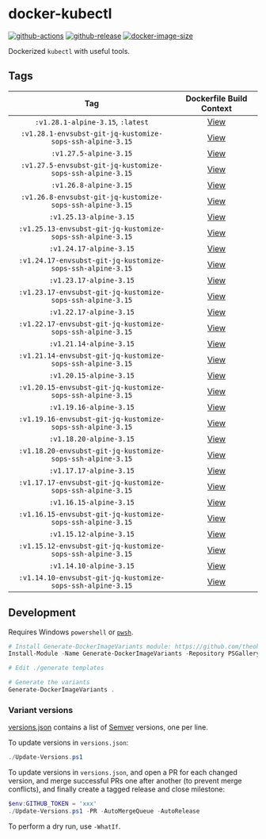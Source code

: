 # docker-kubectl

[![github-actions](https://github.com/theohbrothers/docker-kubectl/workflows/ci-master-pr/badge.svg)](https://github.com/theohbrothers/docker-kubectl/actions)
[![github-release](https://img.shields.io/github/v/release/theohbrothers/docker-kubectl?style=flat-square)](https://github.com/theohbrothers/docker-kubectl/releases/)
[![docker-image-size](https://img.shields.io/docker/image-size/theohbrothers/docker-kubectl/latest)](https://hub.docker.com/r/theohbrothers/docker-kubectl)

Dockerized `kubectl` with useful tools.

## Tags

| Tag | Dockerfile Build Context |
|:-------:|:---------:|
| `:v1.28.1-alpine-3.15`, `:latest` | [View](variants/v1.28.1-alpine-3.15) |
| `:v1.28.1-envsubst-git-jq-kustomize-sops-ssh-alpine-3.15` | [View](variants/v1.28.1-envsubst-git-jq-kustomize-sops-ssh-alpine-3.15) |
| `:v1.27.5-alpine-3.15` | [View](variants/v1.27.5-alpine-3.15) |
| `:v1.27.5-envsubst-git-jq-kustomize-sops-ssh-alpine-3.15` | [View](variants/v1.27.5-envsubst-git-jq-kustomize-sops-ssh-alpine-3.15) |
| `:v1.26.8-alpine-3.15` | [View](variants/v1.26.8-alpine-3.15) |
| `:v1.26.8-envsubst-git-jq-kustomize-sops-ssh-alpine-3.15` | [View](variants/v1.26.8-envsubst-git-jq-kustomize-sops-ssh-alpine-3.15) |
| `:v1.25.13-alpine-3.15` | [View](variants/v1.25.13-alpine-3.15) |
| `:v1.25.13-envsubst-git-jq-kustomize-sops-ssh-alpine-3.15` | [View](variants/v1.25.13-envsubst-git-jq-kustomize-sops-ssh-alpine-3.15) |
| `:v1.24.17-alpine-3.15` | [View](variants/v1.24.17-alpine-3.15) |
| `:v1.24.17-envsubst-git-jq-kustomize-sops-ssh-alpine-3.15` | [View](variants/v1.24.17-envsubst-git-jq-kustomize-sops-ssh-alpine-3.15) |
| `:v1.23.17-alpine-3.15` | [View](variants/v1.23.17-alpine-3.15) |
| `:v1.23.17-envsubst-git-jq-kustomize-sops-ssh-alpine-3.15` | [View](variants/v1.23.17-envsubst-git-jq-kustomize-sops-ssh-alpine-3.15) |
| `:v1.22.17-alpine-3.15` | [View](variants/v1.22.17-alpine-3.15) |
| `:v1.22.17-envsubst-git-jq-kustomize-sops-ssh-alpine-3.15` | [View](variants/v1.22.17-envsubst-git-jq-kustomize-sops-ssh-alpine-3.15) |
| `:v1.21.14-alpine-3.15` | [View](variants/v1.21.14-alpine-3.15) |
| `:v1.21.14-envsubst-git-jq-kustomize-sops-ssh-alpine-3.15` | [View](variants/v1.21.14-envsubst-git-jq-kustomize-sops-ssh-alpine-3.15) |
| `:v1.20.15-alpine-3.15` | [View](variants/v1.20.15-alpine-3.15) |
| `:v1.20.15-envsubst-git-jq-kustomize-sops-ssh-alpine-3.15` | [View](variants/v1.20.15-envsubst-git-jq-kustomize-sops-ssh-alpine-3.15) |
| `:v1.19.16-alpine-3.15` | [View](variants/v1.19.16-alpine-3.15) |
| `:v1.19.16-envsubst-git-jq-kustomize-sops-ssh-alpine-3.15` | [View](variants/v1.19.16-envsubst-git-jq-kustomize-sops-ssh-alpine-3.15) |
| `:v1.18.20-alpine-3.15` | [View](variants/v1.18.20-alpine-3.15) |
| `:v1.18.20-envsubst-git-jq-kustomize-sops-ssh-alpine-3.15` | [View](variants/v1.18.20-envsubst-git-jq-kustomize-sops-ssh-alpine-3.15) |
| `:v1.17.17-alpine-3.15` | [View](variants/v1.17.17-alpine-3.15) |
| `:v1.17.17-envsubst-git-jq-kustomize-sops-ssh-alpine-3.15` | [View](variants/v1.17.17-envsubst-git-jq-kustomize-sops-ssh-alpine-3.15) |
| `:v1.16.15-alpine-3.15` | [View](variants/v1.16.15-alpine-3.15) |
| `:v1.16.15-envsubst-git-jq-kustomize-sops-ssh-alpine-3.15` | [View](variants/v1.16.15-envsubst-git-jq-kustomize-sops-ssh-alpine-3.15) |
| `:v1.15.12-alpine-3.15` | [View](variants/v1.15.12-alpine-3.15) |
| `:v1.15.12-envsubst-git-jq-kustomize-sops-ssh-alpine-3.15` | [View](variants/v1.15.12-envsubst-git-jq-kustomize-sops-ssh-alpine-3.15) |
| `:v1.14.10-alpine-3.15` | [View](variants/v1.14.10-alpine-3.15) |
| `:v1.14.10-envsubst-git-jq-kustomize-sops-ssh-alpine-3.15` | [View](variants/v1.14.10-envsubst-git-jq-kustomize-sops-ssh-alpine-3.15) |

## Development

Requires Windows `powershell` or [`pwsh`](https://github.com/PowerShell/PowerShell).

```powershell
# Install Generate-DockerImageVariants module: https://github.com/theohbrothers/Generate-DockerImageVariants
Install-Module -Name Generate-DockerImageVariants -Repository PSGallery -Scope CurrentUser -Force -Verbose

# Edit ./generate templates

# Generate the variants
Generate-DockerImageVariants .
```

### Variant versions

[versions.json](generate/definitions/versions.json) contains a list of [Semver](https://semver.org/) versions, one per line.

To update versions in `versions.json`:

```powershell
./Update-Versions.ps1
```

To update versions in `versions.json`, and open a PR for each changed version, and merge successful PRs one after another (to prevent merge conflicts), and finally create a tagged release and close milestone:

```powershell
$env:GITHUB_TOKEN = 'xxx'
./Update-Versions.ps1 -PR -AutoMergeQueue -AutoRelease
```

To perform a dry run, use `-WhatIf`.
